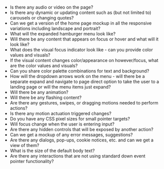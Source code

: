 * Is there any audio or video on the page?
* Is there any dynamic or updating content such as (but not limited to) carousels or changing quotes?
* Can we get a version of the home page mockup in all the responsive variations including landscape and portrait?
* What will the expanded hamburger menu look like?
* Will there be any content that appears on focus or hover and what will it look like?
* What does the visual focus indicator look like - can you provide color values and visuals?
* If the visual content changes color/appearance on however/focus, what are the color values and visuals?
* Can you share color palette combinations for text and background?
* How will the dropdown arrows work on the menu - will there be a separate expand and navigate to page direct option to take the user to a landing page or will the menu items just expand?
* Will there be any animation?
* Will there be any flashing content?
* Are there any gestures, swipes, or dragging motions needed to perform actions?
* Is there any motion actuation triggered changes?
* Do you have any CSS pixel sizes for small pointer targets?
* Will focus change when the user is entering input?
* Are there any hidden controls that will be exposed by another action?
* Can we get a mockup of any error messages, suggestions?
* Are there any dialogs, pop-ups, cookie notices, etc. and can we get a view of them?
* What is the size of the default body text?
* Are there any interactions that are not using standard down event pointer functionality?



